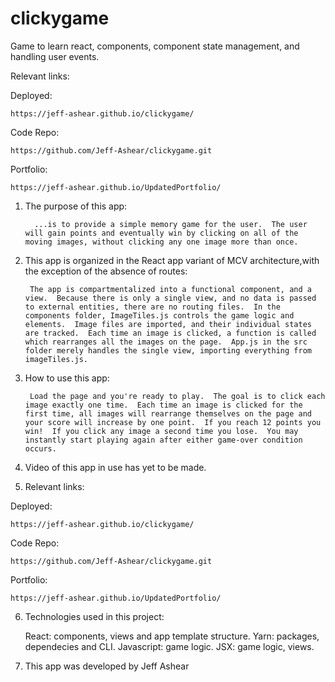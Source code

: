 # clickygame
Game to learn react, components, component state management, and handling user events.


Relevant links: 

Deployed:

    https://jeff-ashear.github.io/clickygame/

Code Repo:

    https://github.com/Jeff-Ashear/clickygame.git

Portfolio:

    https://jeff-ashear.github.io/UpdatedPortfolio/



1. The purpose of this app:

         ...is to provide a simple memory game for the user.  The user will gain points and eventually win by clicking on all of the moving images, without clicking any one image more than once.


2. This app is organized in the React app variant of MCV architecture,with the exception of the absence of routes:

        The app is compartmentalized into a functional component, and a view.  Because there is only a single view, and no data is passed to external entities, there are no routing files.  In the components folder, ImageTiles.js controls the game logic and elements.  Image files are imported, and their individual states are tracked.  Each time an image is clicked, a function is called which rearranges all the images on the page.  App.js in the src folder merely handles the single view, importing everything from imageTiles.js.

3. How to use this app:

        Load the page and you're ready to play.  The goal is to click each image exactly one time.  Each time an image is clicked for the first time, all images will rearrange themselves on the page and your score will increase by one point.  If you reach 12 points you win!  If you click any image a second time you lose.  You may instantly start playing again after either game-over condition occurs.

4.  Video of this app in use has yet to be made.

5. Relevant links:

Deployed:

    https://jeff-ashear.github.io/clickygame/

Code Repo:

    https://github.com/Jeff-Ashear/clickygame.git

Portfolio:

    https://jeff-ashear.github.io/UpdatedPortfolio/


6. Technologies used in this project:

    React: components, views and app template structure.
    Yarn: packages, dependecies and CLI.
    Javascript: game logic.
    JSX: game logic, views.

7. This app was developed by Jeff Ashear
